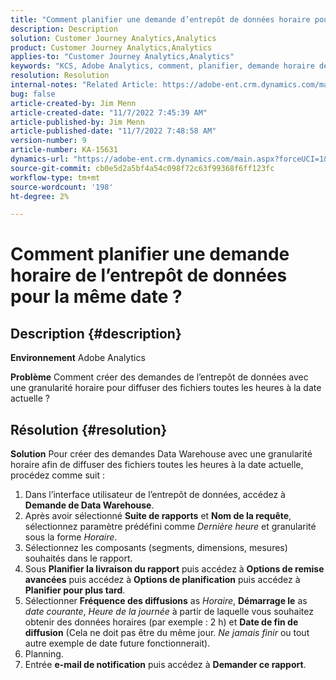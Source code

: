 ```yaml
---
title: "Comment planifier une demande d’entrepôt de données horaire pour la même date ?"
description: Description
solution: Customer Journey Analytics,Analytics
product: Customer Journey Analytics,Analytics
applies-to: "Customer Journey Analytics,Analytics"
keywords: "KCS, Adobe Analytics, comment, planifier, demande horaire de l’entrepôt de données, même date"
resolution: Resolution
internal-notes: "Related Article: https://adobe-ent.crm.dynamics.com/main.aspx?appid=c8f3a4cd-a068-e911-a957-000d3a34e00b&pagetype=entityrecord&etn=knowledgearticle&id=b5d08a45-cea0-ea11-a812-000d3a303484"
bug: false
article-created-by: Jim Menn
article-created-date: "11/7/2022 7:45:39 AM"
article-published-by: Jim Menn
article-published-date: "11/7/2022 7:48:58 AM"
version-number: 9
article-number: KA-15631
dynamics-url: "https://adobe-ent.crm.dynamics.com/main.aspx?forceUCI=1&pagetype=entityrecord&etn=knowledgearticle&id=f2576b26-705e-ed11-9561-6045bd0065f9"
source-git-commit: cb0e5d2a5bf4a54c098f72c63f99368f6ff123fc
workflow-type: tm+mt
source-wordcount: '198'
ht-degree: 2%

---
```


# Comment planifier une demande horaire de l’entrepôt de données pour la même date ?

## Description {#description}


<b>Environnement</b>
Adobe Analytics

<b>Problème</b>
Comment créer des demandes de l’entrepôt de données avec une granularité horaire pour diffuser des fichiers toutes les heures à la date actuelle ?


## Résolution {#resolution}


<b>Solution</b>
Pour créer des demandes Data Warehouse avec une granularité horaire afin de diffuser des fichiers toutes les heures à la date actuelle, procédez comme suit :

1. Dans l’interface utilisateur de l’entrepôt de données, accédez à <b>Demande de Data Warehouse</b>.
2. Après avoir sélectionné <b>Suite de rapports</b> et <b>Nom de la requête</b>, sélectionnez paramètre prédéfini comme *Dernière heure* et granularité sous la forme *Horaire*.
3. Sélectionnez les composants (segments, dimensions, mesures) souhaités dans le rapport.
4. Sous <b>Planifier la livraison du rapport</b> puis accédez à <b>Options de remise avancées</b> puis accédez à <b>Options de planification</b> puis accédez à <b>Planifier pour plus tard</b>.
5. Sélectionner <b>Fréquence des diffusions</b> as *Horaire*, <b>Démarrage le</b> as *date courante*, *Heure de la journée* à partir de laquelle vous souhaitez obtenir des données horaires (par exemple : 2 h) et <b>Date de fin de diffusion</b> (Cela ne doit pas être du même jour. *Ne jamais finir* ou tout autre exemple de date future fonctionnerait).
6. Planning.
7. Entrée <b>e-mail de notification</b> puis accédez à <b>Demander ce rapport</b>.

